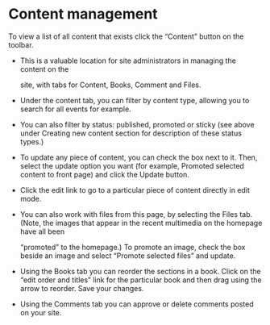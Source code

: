 # Content management

To view a list of all content that exists click the “Content” button on the toolbar.

* This is a valuable location for site administrators in managing the content on the

  site, with tabs for Content, Books, Comment and Files.

* Under the content tab, you can filter by content type, allowing you to search for all events for example.
* You can also filter by status: published, promoted or sticky \(see above under Creating new content section for description of these status types.\)
* To update any piece of content, you can check the box next to it. Then, select the update option you want \(for example, Promoted selected content to front page\) and click the Update button.
* Click the edit link to go to a particular piece of content directly in edit mode.
* You can also work with files from this page, by selecting the Files tab. \(Note, the images that appear in the recent multimedia on the homepage have all been

  “promoted” to the homepage.\) To promote an image, check the box beside an image and select “Promote selected files” and update.

* Using the Books tab you can reorder the sections in a book. Click on the “edit order and titles” link for the particular book and then drag using the arrow to reorder. Save your changes.
* Using the Comments tab you can approve or delete comments posted on your site.

